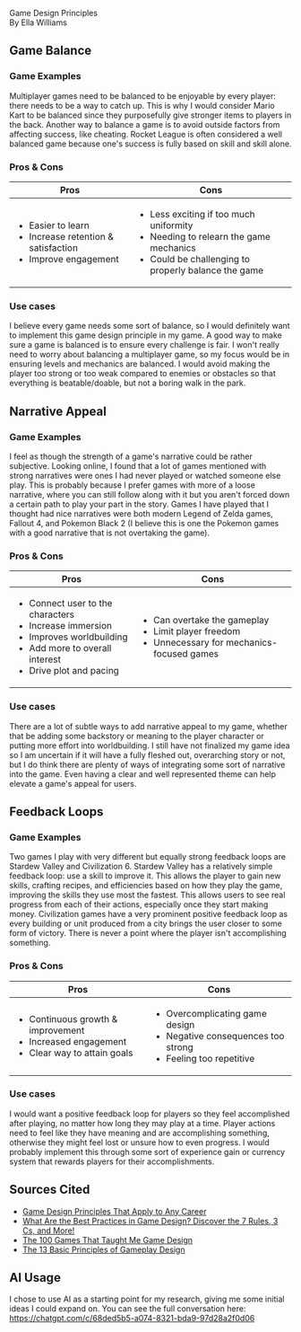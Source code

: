Game Design Principles  
By Ella Williams

## Game Balance
### Game Examples
Multiplayer games need to be balanced to be enjoyable by every player: there needs to be a way to catch up. This is why I would consider Mario Kart to be balanced since they purposefully give stronger items to players in the back. Another way to balance a game is to avoid outside factors from affecting success, like cheating. Rocket League is often considered a well balanced game because one's success is fully based on skill and skill alone.
### Pros & Cons
|Pros  |Cons  |
|------|------|
|<ul><li>Easier to learn</li><li>Increase retention & satisfaction</li><li>Improve engagement</li></ul>|<ul><li>Less exciting if too much uniformity</li><li>Needing to relearn the game mechanics</li><li>Could be challenging to properly balance the game</li></ul>|
### Use cases
I believe every game needs some sort of balance, so I would definitely want to implement this game design principle in my game. A good way to make sure a game is balanced is to ensure every challenge is fair. I won't really need to worry about balancing a multiplayer game, so my focus would be in ensuring levels and mechanics are balanced. I would avoid making the player too strong or too weak compared to enemies or obstacles so that everything is beatable/doable, but not a boring walk in the park.
## Narrative Appeal
### Game Examples
I feel as though the strength of a game's narrative could be rather subjective. Looking online, I found that a lot of games mentioned with strong narratives were ones I had never played or watched someone else play. This is probably because I prefer games with more of a loose narrative, where you can still follow along with it but you aren't forced down a certain path to play your part in the story. Games I have played that I thought had nice narratives were both modern Legend of Zelda games, Fallout 4, and Pokemon Black 2 (I believe this is one the Pokemon games with a good narrative that is not overtaking the game). 
### Pros & Cons
|Pros  |Cons  |
|------|------|
|<ul><li>Connect user to the characters</li><li>Increase immersion</li><li>Improves worldbuilding</li><li>Add more to overall interest</li><li>Drive plot and pacing</li></ul>|<ul><li>Can overtake the gameplay</li><li>Limit player freedom</li><li>Unnecessary for mechanics-focused games</li></ul>|
### Use cases
There are a lot of subtle ways to add narrative appeal to my game, whether that be adding some backstory or meaning to the player character or putting more effort into worldbuilding. I still have not finalized my game idea so I am uncertain if it will have a fully fleshed out, overarching story or not, but I do think there are plenty of ways of integrating some sort of narrative into the game. Even having a clear and well represented theme can help elevate a game's appeal for users.
## Feedback Loops
### Game Examples
Two games I play with very different but equally strong feedback loops are Stardew Valley and Civilization 6. Stardew Valley has a relatively simple feedback loop: use a skill to improve it. This allows the player to gain new skills, crafting recipes, and efficiencies based on how they play the game, improving the skills they use most the fastest. This allows users to see real progress from each of their actions, especially once they start making money. Civilization games have a very prominent positive feedback loop as every building or unit produced from a city brings the user closer to some form of victory. There is never a point where the player isn't accomplishing something.
### Pros & Cons
|Pros  |Cons  |
|------|------|
|<ul><li>Continuous growth & improvement</li><li>Increased engagement</li><li>Clear way to attain goals</li></ul>|<ul><li>Overcomplicating game design</li><li>Negative consequences too strong</li><li>Feeling too repetitive</li></ul>|
### Use cases
I would want a positive feedback loop for players so they feel accomplished after playing, no matter how long they may play at a time. Player actions need to feel like they have meaning and are accomplishing something, otherwise they might feel lost or unsure how to even progress. I would probably implement this through some sort of experience gain or currency system that rewards players for their accomplishments.
## Sources Cited
* [Game Design Principles That Apply to Any Career](https://www.bsd.education/game-design-principles-that-apply-to-any-career/)
* [What Are the Best Practices in Game Design? Discover the 7 Rules, 3 Cs, and More!](https://indiedevgames.com/what-are-the-best-practices-in-game-design-discover-the-7-rules-3-cs-and-more/)
* [The 100 Games That Taught Me Game Design](https://gmtk.substack.com/p/the-100-games-that-taught-me-game)
* [The 13 Basic Principles of Gameplay Design](https://www.gamedeveloper.com/design/the-13-basic-principles-of-gameplay-design)
## AI Usage
I chose to use AI as a starting point for my research, giving me some initial ideas I could expand on. You can see the full conversation here: https://chatgpt.com/c/68ded5b5-a074-8321-bda9-97d28a2f0d06
